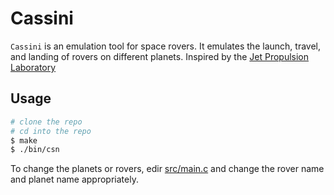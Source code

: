 # Cassini

`Cassini` is an emulation tool for space rovers. It emulates the launch, travel, and landing of rovers on different planets. Inspired by the [Jet Propulsion Laboratory](https://jpl.nasa.gov)

## Usage

```bash
# clone the repo
# cd into the repo
$ make
$ ./bin/csn
```

To change the planets or rovers, edir [src/main.c](src/main.c) and change the rover name and planet name appropriately.
